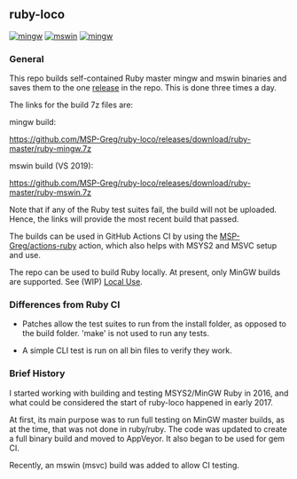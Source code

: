 ## ruby-loco

[![mingw](https://github.com/MSP-Greg/ruby-loco/workflows/mingw/badge.svg)](https://github.com/MSP-Greg/ruby-loco/actions?query=workflow%3Amingw)
[![mswin](https://github.com/MSP-Greg/ruby-loco/workflows/mswin/badge.svg)](https://github.com/MSP-Greg/ruby-loco/actions?query=workflow%3Amswin)
[![mingw](https://ci.appveyor.com/api/projects/status/0gif1tjb4lmtoro0?svg=true)](https://ci.appveyor.com/project/MSP-Greg/ruby-loco)

### General

This repo builds self-contained Ruby master mingw and mswin binaries and saves them to the one [release](https://github.com/MSP-Greg/ruby-loco/releases/tag/ruby-master) in the repo.  This is done three times a day.

The links for the build 7z files are:

mingw build:

https://github.com/MSP-Greg/ruby-loco/releases/download/ruby-master/ruby-mingw.7z

mswin build (VS 2019):

https://github.com/MSP-Greg/ruby-loco/releases/download/ruby-master/ruby-mswin.7z

Note that if any of the Ruby test suites fail, the build will not be uploaded.  Hence, the links will provide the most recent build that passed.

The builds can be used in GitHub Actions CI by using the [MSP-Greg/actions-ruby](https://github.com/MSP-Greg/actions-ruby) action, which also helps with MSYS2 and MSVC setup and use.

The repo can be used to build Ruby locally.  At present, only MinGW builds are supported.  See (WIP) [Local Use](https://github.com/MSP-Greg/ruby-loco/blob/master/Local-Use.md).

### Differences from Ruby CI

* Patches allow the test suites to run from the install folder, as opposed to the build folder.  'make' is not used to run any tests.

* A simple CLI test is run on all bin files to verify they work.

### Brief History

I started working with building and testing MSYS2/MinGW Ruby in 2016, and what could be considered the start of ruby-loco happened in early 2017.

At first, its main purpose was to run full testing on MinGW master builds, as at the time, that was not done in ruby/ruby.  The code was updated to create a full binary build and moved to AppVeyor.  It also began to be used for gem CI.

Recently, an mswin (msvc) build was added to allow CI testing. 

